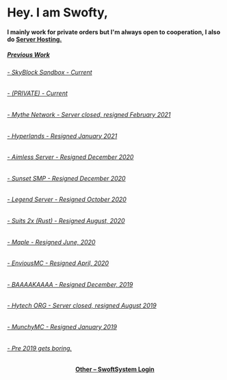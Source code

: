 
  <h1>Hey. I am Swofty,</h1>
<h4>I mainly work for private orders but I'm always open to cooperation, I also do <a href="https://status.swofty.net">Server Hosting.
<h5>Previous Work
<h6> - SkyBlock Sandbox - Current
<h6> - (PRIVATE) - Current
<h6> - Mythe Network - Server closed, resigned February 2021
<h6> - Hyperlands - Resigned January 2021
<h6> - Aimless Server - Resigned December 2020
<h6> - Sunset SMP - Resigned December 2020
<h6> - Legend Server - Resigned October 2020
<h6> - Suits 2x (Rust) - Resigned August, 2020
<h6> - Maple - Resigned June, 2020
<h6> - EnviousMC - Resigned April, 2020
<h6> - BAAAAKAAAA - Resigned December, 2019
<h6> - Hytech ORG - Server closed, resigned August 2019
<h6> - MunchyMC - Resigned January 2019
<h6> - Pre 2019 gets boring.
<h4 align="center">Other – <a href='http://login.swofty.net' target="_blank">SwoftSystem Login</a><h4>
    
